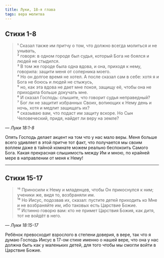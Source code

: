```yaml
---
title: Луки, 18-я глава
tags: вера молитва
---
```


## Стихи 1-8

> ¹ Сказал также им притчу о том, что должно всегда молиться и не унывать,  
> ² говоря: в одном городе был судья, который Бога не боялся и людей не стыдился.  
> ³ В том же городе была одна вдова, и она, приходя к нему, говорила: защити меня от соперника моего.  
> ⁴ Но он долгое время не хотел. А после сказал сам в себе: хотя я и Бога не боюсь и людей не стыжусь,  
> ⁵ но, как эта вдова не дает мне покоя, защищу её, чтобы она не приходила больше докучать мне.  
> ⁶ И сказал Господь: слышите, что говорит судья неправедный?  
> ⁷ Бог ли не защитит избранных Своих, вопиющих к Нему день и ночь, хотя и медлит защищать их?  
> ⁸ сказываю вам, что подаст им защиту вскоре. Но Сын Человеческий, придя, найдет ли веру на земле?

— <cite>Луки&nbsp;18:1-8</cite>

Опять Господь делает акцент на том что у нас мало веры. Меня больше всего удивляет в этой притче тот факт, что получается
мы своим воплем даже в тайной комнате можем реально беспокоить Самого Бога. Какая прекрасная слышимость между Им и мною,
по крайней мере в направлении от меня к Нему!

***

## Стихи 15-17

> ¹⁵ Приносили к Нему и младенцев, чтобы Он прикоснулся к ним; ученики же, видя то, возбраняли им.  
> ¹⁶ Но Иисус, подозвав их, сказал: пустите детей приходить ко Мне и не возбраняйте им, ибо таковых есть Царствие Божие.  
> ¹⁷ Истинно говорю вам: кто не примет Царствия Божия, как дитя, тот не войдёт в него.

— <cite>Луки&nbsp;18:15-17</cite>

Ребёнок превосходит взрослого в степени доверия, в вере, так что я думаю Господь Иисус в 17-ом стихе именно о нашей вере,
что она у нас должна быть как у маленьких детей, для того чтобы мы смогли войти в Царствие Божие.
